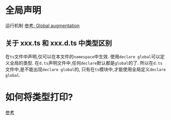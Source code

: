 # 全局声明
运行机制
[参考: Global augmentation](https://www.typescriptlang.org/docs/handbook/declaration-merging.html)

## 关于 xxx.ts 和 xxx.d.ts 中类型区别
在`ts`文件中声明,仅可以在本文件的`namespace`中生效. 使用`declare global`可以定义全局的类型.
在`d.ts`声明文件中,任何`declare`默认都是`global`的了.
所以在`d.ts`文件中,是不能出现`declare global`的, 只有在`ts`模块中,才能使用全局定义`declare global`.

# 如何将类型打印?
[参考](https://zhuanlan.zhihu.com/p/531376648)
